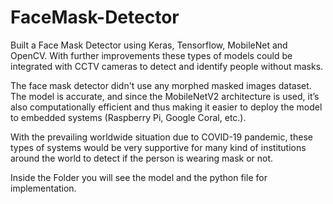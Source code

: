 # FaceMask-Detector
Built a Face Mask Detector using Keras, Tensorflow, MobileNet and OpenCV. With further improvements these types of models could be integrated with CCTV cameras to detect and identify people without masks.

The face mask detector didn't use any morphed masked images dataset. The model is accurate, and since the MobileNetV2 architecture is used, it’s also computationally efficient and thus making it easier to deploy the model to embedded systems (Raspberry Pi, Google Coral, etc.).

With the prevailing worldwide situation due to COVID-19 pandemic, these types of systems would be very supportive for many kind of institutions around the world to detect if the person is wearing mask or not.

Inside the Folder you will see the model and the python file for implementation.
